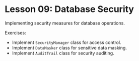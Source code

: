 # Lesson 09: Database Security

Implementing security measures for database operations.

Exercises:
- Implement `SecurityManager` class for access control.
- Implement `DataMasker` class for sensitive data masking.
- Implement `AuditTrail` class for security auditing.


